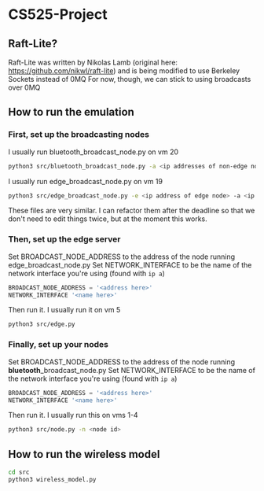 # CS525-Project

## Raft-Lite?
Raft-Lite was written by Nikolas Lamb (original here: https://github.com/nikwl/raft-lite) and is being modified to use Berkeley Sockets instead of 0MQ
For now, though, we can stick to using broadcasts over 0MQ

## How to run the emulation
### First, set up the broadcasting nodes
I usually run bluetooth\_broadcast\_node.py on vm 20
```bash
python3 src/bluetooth_broadcast_node.py -a <ip addresses of non-edge non-broadcast nodes>
```
I usually run edge\_broadcast\_node.py on vm 19
```bash
python3 src/edge_broadcast_node.py -e <ip address of edge node> -a <ip addresses of non-edge non-broadcast nodes>
```
These files are very similar. I can refactor them after the deadline so that we don't need to edit things twice, but at the moment this works.

### Then, set up the edge server
Set BROADCAST\_NODE\_ADDRESS to the address of the node running edge\_broadcast\_node.py
Set NETWORK\_INTERFACE to be the name of the network interface you're using (found with `ip a`)
```python
BROADCAST_NODE_ADDRESS = '<address here>'
NETWORK_INTERFACE '<name here>'
```
Then run it. I usually run it on vm 5
```bash
python3 src/edge.py
```

### Finally, set up your nodes
Set BROADCAST\_NODE\_ADDRESS to the address of the node running **bluetooth**\_broadcast\_node.py
Set NETWORK\_INTERFACE to be the name of the network interface you're using (found with `ip a`)
```python
BROADCAST_NODE_ADDRESS = '<address here>'
NETWORK_INTERFACE '<name here>'
```
Then run it. I usually run this on vms 1-4
```bash
python3 src/node.py -n <node id>
```

## How to run the wireless model
```bash
cd src
python3 wireless_model.py
```
